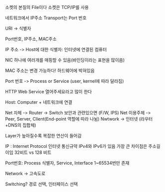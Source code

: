소켓의 본질의 File이다
소켓은 TCP/IP를 사용

네트워크에서 IP주소
Transport는 Port 번호

URI -> 식별자

Port번호, IP주소, MAC주소

IP 주소 -> Host에 대한 식별자: 인터넷에 연결된 컴퓨터

NIC 하나에 여러개를 매핑할 수 있음(바인딩이라는 표현을 많이씀)

MAC 주소는 변경 가능하다! 하드웨어에 박혀있음

Port 번호 -> Process or Service (user, kernel에 따라 달라짐)

HTTP Web Service 열어주세요라고 많이 한다

Host: Computer + 네트워크에 연결

Net 자체 -> Router -> Switch 보안과 관련있으면 (F/W, IPS)
Net 이용주체 -> Peer, Server, Client(End-point 역할에 따라 나뉨)
Nwtwork -> 인터넷 (라우터+DNS의 집합체)

Layer가 높아질수록 복잡한 연산이 들어감

IP : Internet Protocol 인터넷 통신규약
IPv4와 IPv6가 있음
가장 큰 차이점은 주소길이임
32비트 vs 128 비트

Port번호: Process 식별자, Service, Interface
1~65534번만 존재 

Network -> 고속도로

Switching? 경로 선택, 인터페이스 선택
 


